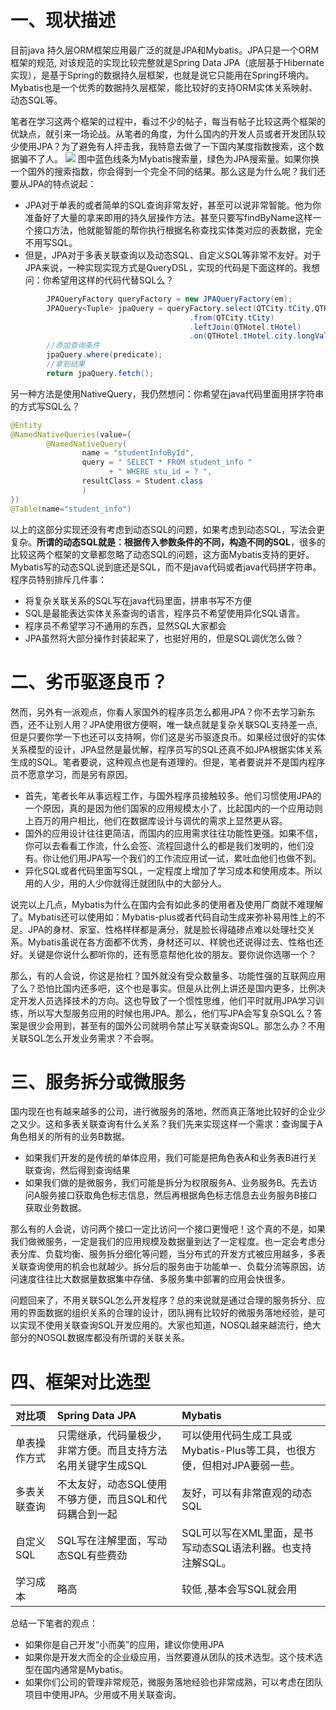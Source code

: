 # 一、现状描述

目前java 持久层ORM框架应用最广泛的就是JPA和Mybatis。JPA只是一个ORM框架的规范, 对该规范的实现比较完整就是Spring Data JPA（底层基于Hibernate实现），是基于Spring的数据持久层框架，也就是说它只能用在Spring环境内。Mybatis也是一个优秀的数据持久层框架，能比较好的支持ORM实体关系映射、动态SQL等。

笔者在学习这两个框架的过程中，看过不少的帖子，每当有帖子比较这两个框架的优缺点，就引来一场论战。从笔者的角度，为什么国内的开发人员或者开发团队较少使用JPA？为了避免有人抨击我，我特意去做了一下国内某度指数搜索，这个数据骗不了人。
![](https://cdn.jsdelivr.net/gh/krislinzhao/IMGcloud/img/20200422160825.png)
图中蓝色线条为Mybatis搜索量，绿色为JPA搜索量。如果你换一个国外的搜索指数，你会得到一个完全不同的结果。那么这是为什么呢？我们还要从JPA的特点说起：

- JPA对于单表的或者简单的SQL查询非常友好，甚至可以说非常智能。他为你准备好了大量的拿来即用的持久层操作方法。甚至只要写findByName这样一个接口方法，他就能智能的帮你执行根据名称查找实体类对应的表数据，完全不用写SQL。
- 但是，JPA对于多表关联查询以及动态SQL、自定义SQL等非常不友好。对于JPA来说，一种实现实现方式是QueryDSL，实现的代码是下面这样的。我想问：你希望用这样的代码代替SQL么？

```java
        JPAQueryFactory queryFactory = new JPAQueryFactory(em);
        JPAQuery<Tuple> jpaQuery = queryFactory.select(QTCity.tCity,QTHotel.tHotel)
                                        .from(QTCity.tCity)
                                        .leftJoin(QTHotel.tHotel)
                                        .on(QTHotel.tHotel.city.longValue().eq(QTCity.tCity.id.longValue()));
        //添加查询条件
        jpaQuery.where(predicate);
        //拿到结果
        return jpaQuery.fetch();
```

另一种方法是使用NativeQuery，我仍然想问：你希望在java代码里面用拼字符串的方式写SQL么？

```java
@Entity
@NamedNativeQueries(value={
		@NamedNativeQuery(
				name = "studentInfoById",
				query = " SELECT * FROM student_info " 
                      + " WHERE stu_id = ? ",
				resultClass = Student.class
				)
})
@Table(name="student_info")
```

以上的这部分实现还没有考虑到动态SQL的问题，如果考虑到动态SQL，写法会更复杂。**所谓的动态SQL就是：根据传入参数条件的不同，构造不同的SQL**，很多的比较这两个框架的文章都忽略了动态SQL的问题，这方面Mybatis支持的更好。Mybatis写的动态SQL说到底还是SQL，而不是java代码或者java代码拼字符串。程序员特别排斥几件事：

- 将复杂关联关系的SQL写在java代码里面，拼串书写不方便
- SQL是最能表达实体关系查询的语言，程序员不希望使用异化SQL语言。
- 程序员不希望学习不通用的东西，显然SQL大家都会
- JPA虽然将大部分操作封装起来了，也挺好用的，但是SQL调优怎么做？

# 二、劣币驱逐良币？

然而，另外有一派观点，你看人家国外的程序员怎么都用JPA？你不去学习新东西，还不让别人用？JPA使用很方便啊，唯一缺点就是复杂关联SQL支持差一点,但是只要你学一下也还可以支持啊，你们这是劣币驱逐良币。如果经过很好的实体关系模型的设计，JPA显然是最优解，程序员写的SQL还真不如JPA根据实体关系生成的SQL。笔者要说，这种观点也是有道理的。但是，笔者要说并不是国内程序员不愿意学习，而是另有原因。

- 首先，笔者长年从事远程工作，与国外程序员接触较多。他们习惯使用JPA的一个原因，真的是因为他们国家的应用规模太小了，比起国内的一个应用动则上百万的用户相比，他们在数据库设计与调优的需求上显然更从容。
- 国外的应用设计往往更简洁，而国内的应用需求往往功能性更强。如果不信，你可以去看看工作流，什么会签、流程回退什么的都是我们发明的，他们没有。你让他们用JPA写一个我们的工作流应用试一试，累吐血他们也做不到。
- 异化SQL或者代码里面写SQL，一定程度上增加了学习成本和使用成本。所以用的人少，用的人少你就得迁就团队中的大部分人。

说完以上几点，Mybatis为什么在国内会有如此多的使用者及使用厂商就不难理解了。Mybatis还可以使用如：Mybatis-plus或者代码自动生成来弥补易用性上的不足。JPA的身材、家室、性格样样都是满分，就是脸长得磕碜点难以处理社交关系。Mybatis虽说在各方面都不优秀，身材还可以、样貌也还说得过去、性格也还好。关键是你说什么都听你的，还有愿意帮他化妆的朋友。要你说你选哪一个？

那么，有的人会说，你这是抬杠？国外就没有受众数量多、功能性强的互联网应用了么？恐怕比国内还多吧，这个也是事实。但是从比例上讲还是国内更多，比例决定开发人员选择技术的方向。这也导致了一个惯性思维，他们平时就用JPA学习训练，所以写大型服务应用的时候也用JPA。那么，他们写JPA会写复杂SQL么？答案是很少会用到，甚至有的国外公司就明令禁止写关联查询SQL。那怎么办？不用关联SQL怎么开发业务需求？不会啊。

# 三、服务拆分或微服务

国内现在也有越来越多的公司，进行微服务的落地，然而真正落地比较好的企业少之又少。这和多表关联查询有什么关系？我们先来实现这样一个需求：查询属于A角色相关的所有的业务B数据。

- 如果我们开发的是传统的单体应用，我们可能是把角色表A和业务表B进行关联查询，然后得到查询结果
- 如果我们做的是微服务，我们可能是拆分为权限服务A、业务服务B。先去访问A服务接口获取角色标志信息，然后再根据角色标志信息去业务服务B接口获取业务数据。

那么有的人会说，访问两个接口一定比访问一个接口更慢吧！这个真的不是，如果我们做微服务，一定是我们的应用规模及数据量到达了一定程度。也一定会考虑分表分库、负载均衡、服务拆分细化等问题，当分布式的开发方式被应用越多，多表关联查询使用的机会也就越少。拆分后的服务由于功能单一、负载分流等原因，访问速度往往比大数据量数据集中存储、多服务集中部署的应用会快很多。

问题回来了，不用关联SQL怎么开发程序？总的来说就是通过合理的服务拆分、应用的界面数据的组织关系的合理的设计，团队拥有比较好的微服务落地经验，是可以实现不使用关联查询SQL开发应用的。大家也知道，NOSQL越来越流行，绝大部分的NOSQL数据库都没有所谓的关联关系。

# 四、框架对比选型

| 对比项       | Spring Data JPA                                              | Mybatis                                                      |
| :----------- | :----------------------------------------------------------- | :----------------------------------------------------------- |
| 单表操作方式 | 只需继承，代码量极少，非常方便。而且支持方法名用关键字生成SQL | 可以使用代码生成工具或Mybatis-Plus等工具，也很方便，但相对JPA要弱一些。 |
| 多表关联查询 | 不太友好，动态SQL使用不够方便，而且SQL和代码耦合到一起       | 友好，可以有非常直观的动态SQL                                |
| 自定义SQL    | SQL写在注解里面，写动态SQL有些费劲                           | SQL可以写在XML里面，是书写动态SQL语法利器。也支持注解SQL。   |
| 学习成本     | 略高                                                         | 较低 ,基本会写SQL就会用                                      |

总结一下笔者的观点：

- 如果你是自己开发“小而美”的应用，建议你使用JPA
- 如果你是开发大而全的企业级应用，当然要遵从团队的技术选型。这个技术选型在国内通常是Mybatis。
- 如果你们公司的管理非常规范，微服务落地经验也非常成熟，可以考虑在团队项目中使用JPA。少用或不用关联查询。